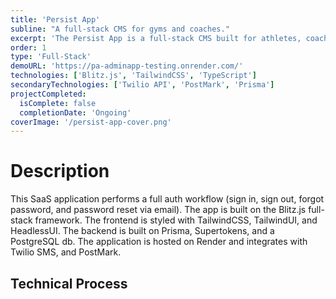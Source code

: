 ```yaml
---
title: 'Persist App'
subline: "A full-stack CMS for gyms and coaches."
excerpt: 'The Persist App is a full-stack CMS built for athletes, coaches, and business owners in the fitness industry. Includes a full auth workflow integrating with PostMark for email service.'
order: 1
type: 'Full-Stack'
demoURL: 'https://pa-adminapp-testing.onrender.com/'
technologies: ['Blitz.js', 'TailwindCSS', 'TypeScript']
secondaryTechnologies: ['Twilio API', 'PostMark', 'Prisma']
projectCompleted:
  isComplete: false
  completionDate: 'Ongoing'
coverImage: '/persist-app-cover.png'
---
```


# Description
This SaaS application performs a full auth workflow (sign in, sign out, forgot password, and password reset via email). The app is built on the Blitz.js full-stack framework. The frontend is styled with TailwindCSS, TailwindUI, and HeadlessUI. The backend is built on Prisma, Supertokens, and a PostgreSQL db. The application is hosted on Render and integrates with Twilio SMS, and PostMark.

## Technical Process
